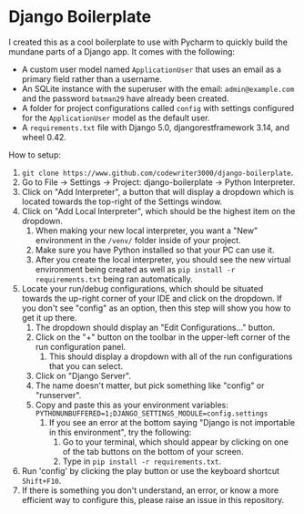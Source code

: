 # Django Boilerplate

I created this as a cool boilerplate to use with Pycharm to quickly build the mundane parts of a Django app. 
It comes with the following:
- A custom user model named `ApplicationUser` that uses an email as a primary field rather than a username.
- An SQLite instance with the superuser with the email: `admin@example.com` and the password `batman29` have already 
been created.
- A folder for project configurations called `config` with settings configured for the `ApplicationUser` model
as the default user.
- A `requirements.txt` file with Django 5.0, djangorestframework 3.14, and wheel 0.42.

How to setup:
1. `git clone https://www.github.com/codewriter3000/django-boilerplate`.
2. Go to File -> Settings -> Project: django-boilerplate -> Python Interpreter.
3. Click on "Add Interpreter", a button that will display a dropdown which is located towards the top-right of the 
Settings window.
4. Click on "Add Local Interpreter", which should be the highest item on the dropdown.
   1. When making your new local interpreter, you want a "New" environment in the `/venv/` folder inside of your project.
   2. Make sure you have Python installed so that your PC can use it.
   3. After you create the local interpreter, you should see the new virtual environment being created
as well as `pip install -r requirements.txt` being ran automatically.
5. Locate your run/debug configurations, which should be situated towards the up-right corner of your IDE 
and click on the dropdown. If you don't see "config" as an option, then this step will show you how to get it up there.
   1. The dropdown should display an "Edit Configurations..." button.
   2. Click on the "+" button on the toolbar in the upper-left corner of the run configuration panel.
      1. This should display a dropdown with all of the run configurations that you can select.
   3. Click on "Django Server".
   4. The name doesn't matter, but pick something like "config" or "runserver".
   5. Copy and paste this as your environment variables: `PYTHONUNBUFFERED=1;DJANGO_SETTINGS_MODULE=config.settings`
      1. If you see an error at the bottom saying "Django is not importable in this environment", try the following:
         1. Go to your terminal, which should appear by clicking on one of the tab buttons on the bottom of your screen.
         2. Type in `pip install -r requirements.txt`.
6. Run 'config' by clicking the play button or use the keyboard shortcut `Shift+F10`.
7. If there is something you don't understand, an error, or know a more efficient way to configure this, 
please raise an issue in this repository.